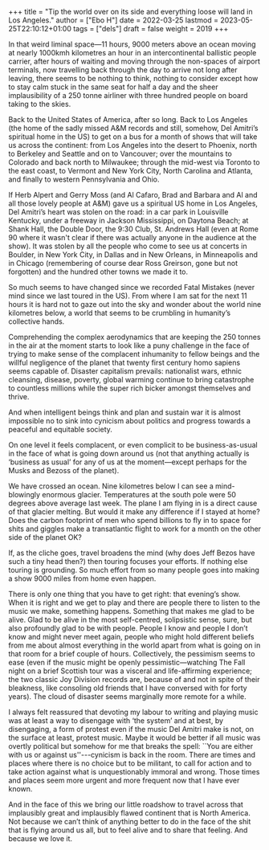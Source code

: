 +++
title = "Tip the world over on its side and everything loose will land in Los Angeles."
author = ["Ebo H"]
date = 2022-03-25
lastmod = 2023-05-25T22:10:12+01:00
tags = ["dels"]
draft = false
weight = 2019
+++

In that   weird liminal space—11 hours, 9000 meters above an ocean moving at nearly 1000kmh kilometres an hour in an intercontinental ballistic people carrier, after hours of waiting and moving through the non-spaces of airport terminals, now travelling back through the day to arrive not long after leaving, there seems to be nothing to think, nothing to consider except how to stay calm stuck in the same seat for half a day and the sheer implausibility of a 250 tonne airliner with three hundred people on board taking to the skies.

Back to the United States of America, after so long. Back to Los Angeles (the home of the sadly missed A&amp;M records and still, somehow, Del Amitri’s spiritual home in the US) to get on a bus for a month of shows that will take us across the continent: from Los Angeles into the desert to Phoenix, north to Berkeley and Seattle and on to Vancouver; over the mountains to Colorado and back north to Milwaukee; through the mid-west via Toronto to the east coast, to Vermont and New York City, North Carolina and Atlanta, and finally to western Pennsylvania and Ohio.

If Herb Alpert and Gerry Moss (and Al Cafaro, Brad and Barbara and Al and all those lovely people at A&amp;M) gave us a spiritual US home in Los Angeles, Del Amitri’s heart was stolen on the road: in a car park in Louisville Kentucky, under a freeway in Jackson Mississippi, on Daytona Beach; at Shank Hall, the Double Door, the 9:30 Club, St. Andrews Hall (even at Rome 90 where it wasn't clear if there was actually anyone in the audience at the show). It was stolen by all the people who come to see us at concerts in Boulder, in New York City, in Dallas and in New Orleans, in Minneapolis and in Chicago (remembering of course dear Ross Greirson, gone but not forgotten) and the hundred other towns we made it to.

So much seems to have changed since we recorded Fatal Mistakes (never mind since we last toured in the US). From where I am sat for the next 11 hours it is hard not to gaze out into the sky and wonder about the world nine kilometres below, a world that seems to be crumbling in humanity’s collective hands.

Comprehending the complex aerodynamics that are keeping the 250 tonnes in the air at the moment starts to look like a puny challenge in the face of trying to make sense of the complacent inhumanity to fellow beings and the willful negligence of the planet that twenty first century homo sapiens seems capable of. Disaster capitalism prevails: nationalist wars, ethnic cleansing, disease, poverty, global warming continue to bring catastrophe to countless millions while the super rich bicker amongst themselves and thrive.

And when intelligent beings think and plan and sustain war it is almost impossible no to sink into cynicism about politics and progress towards a peaceful and equitable society.

On one level it feels complacent, or even complicit to be business-as-usual in the face of what is going down around us (not that anything actually is ‘business as usual’ for any of us at the moment—except perhaps for the Musks and Bezoss of the planet).

We have crossed an ocean. Nine kilometres below I can see a mind-blowingly enormous glacier. Temperatures at the south pole were 50 degrees above average last week. The plane I am flying in is a direct cause of that glacier melting. But would it make any difference if I stayed at home? Does the carbon footprint of men who spend billions to fly in to space for shits and giggles make a transatlantic flight to work for a month on the other side of the planet OK?

If, as the cliche goes, travel broadens the mind (why does Jeff Bezos have such a tiny head then?) then touring focuses your efforts. If nothing else touring is grounding. So much effort from so many people goes into making a show 9000 miles from home even happen.

There is only one thing that you have to get right: that evening’s show. When it is right and we get to play and there are people there to listen to the music we make, something happens. Something that makes me glad to be alive. Glad to be alive in the most self-centred, solipsistic sense, sure, but also profoundly glad to be with people. People I know and people I don’t know and might never meet again, people who might hold different beliefs from me about almost everything in the world apart from what is going on in that room for a brief couple of hours. Collectively, the pessimism seems to ease (even if the music might be openly pessimistic—watching The Fall night on a brief Scottish tour was a visceral and life-affirming experience; the two classic Joy Division records are, because of and not in spite of their bleakness, like consoling old friends that I have conversed with for forty years). The cloud of disaster seems marginally more remote for a while.

I always felt reassured that devoting my labour to writing and playing music was at least a way to disengage with ‘the system’ and at best, by disengaging, a form of protest even if the music Del Amitri make is not, on the surface at least, protest music. Maybe it would be better if all music was overtly political but somehow for me that breaks the spell: \`\`You are either with us or against us''---cynicism is back in the room. There are times and places where there is no choice but to be militant, to call for action and to take action against what is unquestionably immoral and wrong. Those times and places seem more urgent and more frequent now that I have ever known.

And in the face of this we bring our little roadshow to travel across that implausibly great and implausibly flawed continent that is North America. Not because we can’t think of anything better to do in the face of the shit that is flying around us all, but to feel alive and to share that feeling. And because we love it.
